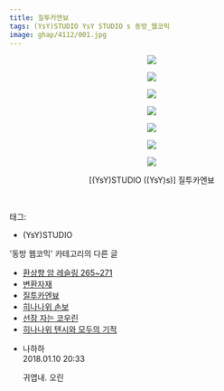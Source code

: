 ```yaml
---
title: 질투카엔뵤
tags: (YsY)STUDIO YsY STUDIO s 동방_웹코믹
image: ghap/4112/001.jpg
---
```

<div class="article">
<p style="text-align: center; clear: none; float: none;"><img src="{{ site.nasurl }}/ghap/4112/001.jpg"/></p>
<p style="text-align: center; clear: none; float: none;"><img src="{{ site.nasurl }}/ghap/4112/002.jpg"/></p>
<p style="text-align: center; clear: none; float: none;"><img src="{{ site.nasurl }}/ghap/4112/003.jpg"/></p>
<p style="text-align: center; clear: none; float: none;"><img src="{{ site.nasurl }}/ghap/4112/004.jpg"/></p>
<p style="text-align: center; clear: none; float: none;"><img src="{{ site.nasurl }}/ghap/4112/005.jpg"/></p>
<p style="text-align: center; clear: none; float: none;"><img src="{{ site.nasurl }}/ghap/4112/006.jpg"/></p>
<p style="text-align: center; clear: none; float: none;"><img src="{{ site.nasurl }}/ghap/4112/007.jpg"/></p>
<p style="text-align: center; clear: none; float: none;">[(YsY)STUDIO ((YsY)s)] 질투카엔뵤</p>
<p><br/></p>
</div><div class="tagTrail">
<p>태그: </p>
<ul>
<li>(YsY)STUDIO</li>
</ul>
</div><div class="another">
<p>'동방 웹코믹' 카테고리의 다른 글</p>
<ul>
<li><a href="/2018-01-21-ghap_4138">환상향 암 레슬링 265~271</a></li>
<li><a href="/2018-01-14-ghap_4135">변환자재</a></li>
<li><a href="/2018-01-10-ghap_4112">질투카엔뵤</a></li>
<li><a href="/2018-01-10-ghap_4111">히나나위 손보</a></li>
<li><a href="/2018-01-10-ghap_4110">선잠 자는 코우린</a></li>
<li><a href="/2018-01-10-ghap_4109">히나나위 텐시와 모두의 기적</a></li>
</ul>
</div><div class="cb_module cb_fluid">
<div class="cb_wrt cb_profile">
<div class="comment">
<ul>
<li class="cb_thumb_off" id="comment15171266">
<div class="cb_comment_area">
<div class="cb_info_area">
<div class="cb_section">
<span class="cb_nick_name">나하하</span>
</div>
<div class="cb_section">
<span class="cb_date">2018.01.10 20:33 </span>
</div>
</div>
<div class="cb_dsc_comment">
<p class="cb_dsc">
											귀엽내. 오린
										</p>
</div>
</div></li>
</ul>
</div>
</div><!-- commentList close -->
</div>